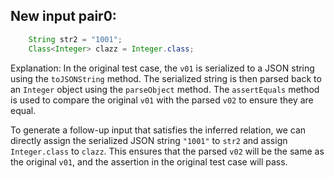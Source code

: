## New input pair0:
```java
    String str2 = "1001";
    Class<Integer> clazz = Integer.class;
```

Explanation: In the original test case, the `v01` is serialized to a JSON string using the `toJSONString` method. The serialized string is then parsed back to an `Integer` object using the `parseObject` method. The `assertEquals` method is used to compare the original `v01` with the parsed `v02` to ensure they are equal.

To generate a follow-up input that satisfies the inferred relation, we can directly assign the serialized JSON string `"1001"` to `str2` and assign `Integer.class` to `clazz`. This ensures that the parsed `v02` will be the same as the original `v01`, and the assertion in the original test case will pass.